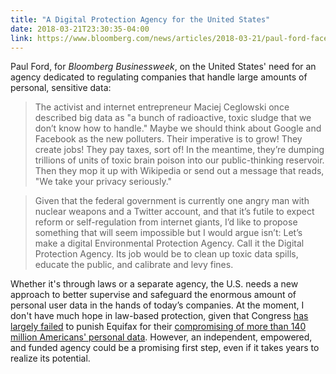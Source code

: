 ```yaml
---
title: "A Digital Protection Agency for the United States"
date: 2018-03-21T23:30:35-04:00
link: https://www.bloomberg.com/news/articles/2018-03-21/paul-ford-facebook-is-why-we-need-a-digital-protection-agency
---
```


Paul Ford, for *Bloomberg Businessweek*, on the United States' need for an agency dedicated to regulating companies that handle large amounts of personal, sensitive data: 

> The activist and internet entrepreneur Maciej Ceglowski once described big data as "a bunch of radioactive, toxic sludge that we don’t know how to handle." Maybe we should think about Google and Facebook as the new polluters. Their imperative is to grow! They create jobs! They pay taxes, sort of! In the meantime, they’re dumping trillions of units of toxic brain poison into our public-thinking reservoir. Then they mop it up with Wikipedia or send out a message that reads, "We take your privacy seriously."

> Given that the federal government is currently one angry man with nuclear weapons and a Twitter account, and that it’s futile to expect reform or self-regulation from internet giants, I’d like to propose something that will seem impossible but I would argue isn’t: Let’s make a digital Environmental Protection Agency. Call it the Digital Protection Agency. Its job would be to clean up toxic data spills, educate the public, and calibrate and levy fines.

Whether it's through laws or a separate agency, the U.S. needs a new approach to better supervise and safeguard the enormous amount of personal user data in the hands of today’s companies. At the moment, I don't have much hope in law-based protection, given that Congress [has largely failed](https://www.politico.com/story/2018/01/01/equifax-data-breach-congress-action-319631) to punish Equifax for their [compromising of more than 140 million Americans' personal data](https://www.nytimes.com/2017/09/07/business/equifax-cyberattack.html). However, an independent, empowered, and funded agency could be a promising first step, even if it takes years to realize its potential. 